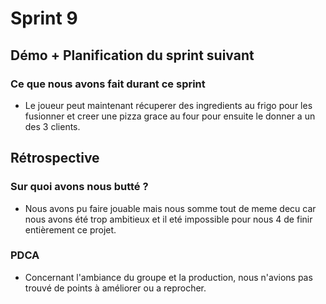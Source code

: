 # Sprint 9

## Démo + Planification du sprint suivant

### Ce que nous avons fait durant ce sprint
- Le joueur peut maintenant récuperer des ingredients au frigo pour les fusionner et creer une pizza grace au four pour ensuite le donner a un des 3 clients.

## Rétrospective

### Sur quoi avons nous butté ?
* Nous avons pu faire jouable mais nous somme tout de meme decu car nous avons été trop ambitieux et il eté impossible pour nous 4 de finir entièrement ce projet.

### PDCA
* Concernant l'ambiance du groupe et la production, nous n'avions pas trouvé de points à améliorer ou a reprocher.